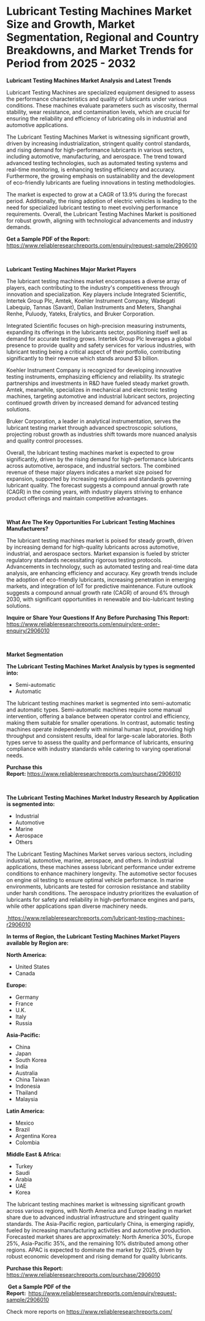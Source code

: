 <p><h1>Lubricant Testing Machines Market Size and Growth, Market Segmentation, Regional and Country Breakdowns, and Market Trends for Period from 2025 -  2032</h1></p><p><strong>Lubricant Testing Machines Market Analysis and Latest Trends</strong></p>
<p><p>Lubricant Testing Machines are specialized equipment designed to assess the performance characteristics and quality of lubricants under various conditions. These machines evaluate parameters such as viscosity, thermal stability, wear resistance, and contamination levels, which are crucial for ensuring the reliability and efficiency of lubricating oils in industrial and automotive applications.</p><p>The Lubricant Testing Machines Market is witnessing significant growth, driven by increasing industrialization, stringent quality control standards, and rising demand for high-performance lubricants in various sectors, including automotive, manufacturing, and aerospace. The trend toward advanced testing technologies, such as automated testing systems and real-time monitoring, is enhancing testing efficiency and accuracy. Furthermore, the growing emphasis on sustainability and the development of eco-friendly lubricants are fueling innovations in testing methodologies.</p><p>The market is expected to grow at a CAGR of 13.9% during the forecast period. Additionally, the rising adoption of electric vehicles is leading to the need for specialized lubricant testing to meet evolving performance requirements. Overall, the Lubricant Testing Machines Market is positioned for robust growth, aligning with technological advancements and industry demands.</p></p>
<p><strong>Get a Sample PDF of the Report:&nbsp;</strong> <a href="https://www.reliableresearchreports.com/enquiry/request-sample/2906010?utm_campaign=2233&utm_medium=2&utm_source=Github&utm_content=ia&utm_term=12032025&utm_id=lubricant-testing-machines">https://www.reliableresearchreports.com/enquiry/request-sample/2906010</a></p>
<p>&nbsp;</p>
<p><strong>Lubricant Testing Machines Major Market Players</strong></p>
<p><p>The lubricant testing machines market encompasses a diverse array of players, each contributing to the industry's competitiveness through innovation and specialization. Key players include Integrated Scientific, Intertek Group Plc, Amtek, Koehler Instrument Company, Wadegati Labequip, Tannas (Savant), Dalian Instruments and Meters, Shanghai Renhe, Puluody, Yateks, Eralytics, and Bruker Corporation.</p><p>Integrated Scientific focuses on high-precision measuring instruments, expanding its offerings in the lubricants sector, positioning itself well as demand for accurate testing grows. Intertek Group Plc leverages a global presence to provide quality and safety services for various industries, with lubricant testing being a critical aspect of their portfolio, contributing significantly to their revenue which stands around $3 billion.</p><p>Koehler Instrument Company is recognized for developing innovative testing instruments, emphasizing efficiency and reliability. Its strategic partnerships and investments in R&D have fueled steady market growth. Amtek, meanwhile, specializes in mechanical and electronic testing machines, targeting automotive and industrial lubricant sectors, projecting continued growth driven by increased demand for advanced testing solutions.</p><p>Bruker Corporation, a leader in analytical instrumentation, serves the lubricant testing market through advanced spectroscopic solutions, projecting robust growth as industries shift towards more nuanced analysis and quality control processes.</p><p>Overall, the lubricant testing machines market is expected to grow significantly, driven by the rising demand for high-performance lubricants across automotive, aerospace, and industrial sectors. The combined revenue of these major players indicates a market size poised for expansion, supported by increasing regulations and standards governing lubricant quality. The forecast suggests a compound annual growth rate (CAGR) in the coming years, with industry players striving to enhance product offerings and maintain competitive advantages.</p></p>
<p>&nbsp;</p>
<p><strong>What Are The Key Opportunities For Lubricant Testing Machines Manufacturers?</strong></p>
<p><p>The lubricant testing machines market is poised for steady growth, driven by increasing demand for high-quality lubricants across automotive, industrial, and aerospace sectors. Market expansion is fueled by stricter regulatory standards necessitating rigorous testing protocols. Advancements in technology, such as automated testing and real-time data analysis, are enhancing efficiency and accuracy. Key growth trends include the adoption of eco-friendly lubricants, increasing penetration in emerging markets, and integration of IoT for predictive maintenance. Future outlook suggests a compound annual growth rate (CAGR) of around 6% through 2030, with significant opportunities in renewable and bio-lubricant testing solutions.</p></p>
<p><strong>Inquire or Share Your Questions If Any Before Purchasing This Report:</strong> <a href="https://www.reliableresearchreports.com/enquiry/pre-order-enquiry/2906010?utm_campaign=2233&utm_medium=2&utm_source=Github&utm_content=ia&utm_term=12032025&utm_id=lubricant-testing-machines">https://www.reliableresearchreports.com/enquiry/pre-order-enquiry/2906010</a></p>
<p>&nbsp;</p>
<p><strong>Market Segmentation</strong></p>
<p><strong>The Lubricant Testing Machines Market Analysis by types is segmented into:</strong></p>
<p><ul><li>Semi-automatic</li><li>Automatic</li></ul></p>
<p><p>The lubricant testing machines market is segmented into semi-automatic and automatic types. Semi-automatic machines require some manual intervention, offering a balance between operator control and efficiency, making them suitable for smaller operations. In contrast, automatic testing machines operate independently with minimal human input, providing high throughput and consistent results, ideal for large-scale laboratories. Both types serve to assess the quality and performance of lubricants, ensuring compliance with industry standards while catering to varying operational needs.</p></p>
<p><strong>Purchase this Report:&nbsp;</strong><a href="https://www.reliableresearchreports.com/purchase/2906010?utm_campaign=2233&utm_medium=2&utm_source=Github&utm_content=ia&utm_term=12032025&utm_id=lubricant-testing-machines">https://www.reliableresearchreports.com/purchase/2906010</a></p>
<p>&nbsp;</p>
<p><strong>The Lubricant Testing Machines Market Industry Research by Application is segmented into:</strong></p>
<p><ul><li>Industrial</li><li>Automotive</li><li>Marine</li><li>Aerospace</li><li>Others</li></ul></p>
<p><p>The Lubricant Testing Machines Market serves various sectors, including industrial, automotive, marine, aerospace, and others. In industrial applications, these machines assess lubricant performance under extreme conditions to enhance machinery longevity. The automotive sector focuses on engine oil testing to ensure optimal vehicle performance. In marine environments, lubricants are tested for corrosion resistance and stability under harsh conditions. The aerospace industry prioritizes the evaluation of lubricants for safety and reliability in high-performance engines and parts, while other applications span diverse machinery needs.</p></p>
<p><a href="https://www.reliableresearchreports.com/lubricant-testing-machines-r2906010?utm_campaign=2233&utm_medium=2&utm_source=Github&utm_content=ia&utm_term=12032025&utm_id=lubricant-testing-machines">&nbsp;https://www.reliableresearchreports.com/lubricant-testing-machines-r2906010</a></p>
<p><strong>In terms of Region, the Lubricant Testing Machines Market Players available by Region are:</strong></p>
<p>
    <p> <strong> North America: </strong>
        <ul>
            <li>United States</li>
            <li>Canada</li>
        </ul>
        </p> 
    <p> <strong> Europe: </strong>
        <ul>
            <li>Germany</li>
            <li>France</li>
            <li>U.K.</li>
            <li>Italy</li>
            <li>Russia</li>
        </ul>
        </p> 
    <p> <strong> Asia-Pacific: </strong>
        <ul>
            <li>China</li>
            <li>Japan</li>
            <li>South Korea</li>
            <li>India</li>
            <li>Australia</li>
            <li>China Taiwan</li>
            <li>Indonesia</li>
            <li>Thailand</li>
            <li>Malaysia</li>
        </ul>
        </p> 
    <p> <strong> Latin America: </strong>
        <ul>
            <li>Mexico</li>
            <li>Brazil</li>
            <li>Argentina Korea</li>
            <li>Colombia</li>
        </ul>
        </p> 
    <p> <strong> Middle East & Africa: </strong>
        <ul>
            <li>Turkey</li>
            <li>Saudi</li>
            <li>Arabia</li>
            <li>UAE</li>
            <li>Korea</li>
        </ul>
    </p>
    </p>
<p><p>The lubricant testing machines market is witnessing significant growth across various regions, with North America and Europe leading in market share due to advanced industrial infrastructure and stringent quality standards. The Asia-Pacific region, particularly China, is emerging rapidly, fueled by increasing manufacturing activities and automotive production. Forecasted market shares are approximately: North America 30%, Europe 25%, Asia-Pacific 35%, and the remaining 10% distributed among other regions. APAC is expected to dominate the market by 2025, driven by robust economic development and rising demand for quality lubricants.</p></p>
<p><strong>Purchase this Report: </strong><a href="https://www.reliableresearchreports.com/purchase/2906010?utm_campaign=2233&utm_medium=2&utm_source=Github&utm_content=ia&utm_term=12032025&utm_id=lubricant-testing-machines">https://www.reliableresearchreports.com/purchase/2906010</a></p>
<p>&nbsp;<strong>Get a Sample PDF of the Report:&nbsp;&nbsp;</strong><a href="https://www.reliableresearchreports.com/enquiry/request-sample/2906010?utm_campaign=2233&utm_medium=2&utm_source=Github&utm_content=ia&utm_term=12032025&utm_id=lubricant-testing-machines">https://www.reliableresearchreports.com/enquiry/request-sample/2906010</a></p>
<p><strong></strong></p>
<p>Check more reports on <a href="https://www.reliableresearchreports.com/?utm_campaign=2233&utm_medium=2&utm_source=Github&utm_content=ia&utm_term=12032025&utm_id=lubricant-testing-machines">https://www.reliableresearchreports.com/</a></p>